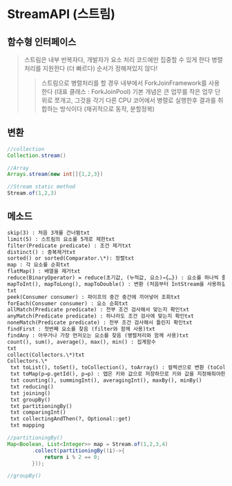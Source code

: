 # StreamAPI (스트림)

## 함수형 인터페이스

> 스트림은 내부 반복자다, 개발자가 요소 처리 코드에만 집중할 수 있게 한다 병렬처리를 지원한다 (더 빠르다) 순서가 정해져있지 않다!
>
> > 스트림으로 병렬처리를 할 경우 내부에서 ForkJoinFramework를 사용한다 (대표 클래스 : ForkJoinPool) 기본 개념은 큰 업무를 작은 업무 단위로 쪼개고, 그것을 각기 다른 CPU 코어에서 병렬로 실행한후 결과를 취합하는 방식이다 (재귀적으로 동작, 분할정복)

## 변환

```java
//collection
Collection.stream()

//Array
Arrays.stream(new int[]{1,2,3})

//Stream static method
Stream.of(1,2,3)
```

## 메소드

```txt
skip(3) : 처음 3개를 건너뜀txt
limit(5) : 스트림의 요소를 5개로 제한txt
filter(Predicate predicate) : 조건 제거txt
distinct() : 중복제거txt
sorted() or sorted(Comparator.\*): 정렬txt
map : 각 요소를 순회txt
flatMap() : 배열을 제거txt
reduce(BinaryOperator) = reduce(초기값, (누적값, 요소)→{…}) : 요소를 하나씩 줄여가며 연산txt
mapToInt(), mapToLong(), mapToDouble() : 변환 (처음부터 IntStream을 사용하길 권장)
txt
peek(Consumer consumer) : 파이프의 중간 중간에 끼어넣어 조회txt
forEach(Consumer consumer) : 요소 순회txt
allMatch(Predicate predicate) : 전부 조건 검사해서 맞는지 확인txt
anyMatch(Predicate predicate) : 하나라도 조건 검사에 맞는지 확인txt
noneMatch(Predicate predicate) : 전부 조건 검사해서 틀린지 확인txt
findFirst : 첫번째 요소를 찾음 (filter와 함께 사용)txt
findAny : 아무거나 가장 먼저오는 요소를 찾음 (병렬처리와 함께 사용)txt
count(), sum(), average(), max(), min() : 집계함수
txt
collect(Collectors.\*)txt
Collectors.\*
 txt toList(), toSet(), toCollection(), toArray() : 컬렉션으로 변환 (toCollections(ArrayList:new)
 txt toMap(p→p.getId(), p→p) : 맵은 키와 값으로 저장하므로 키와 값을 지정해줘야한다.
 txt counting(), summingInt(), averagingInt(), maxBy(), minBy()
 txt reducing()
 txt joining()
 txt groupBy()
 txt partitioningBy()
 txt comparingInt()
 txt collectingAndThen(?, Optional::get)
 txt mapping
```

```java
//partitioningBy()
Map<Boolean, List<Integer>> map = Stream.of(1,2,3,4)
        .collect(partitioningBy((i)->{
            return i % 2 == 0;
        }));

//groupBy()
```
